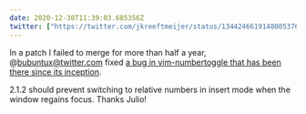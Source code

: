 ```yaml
---
date: 2020-12-30T11:39:03.685356Z
twitter: ["https://twitter.com/jkreeftmeijer/status/1344246619148005376"]
---
```

In a patch I failed to merge for more than half a year, @bubuntux@twitter.com fixed [a bug in vim-numbertoggle that has been there since its inception](https://github.com/jeffkreeftmeijer/vim-numbertoggle/pull/50).

2.1.2 should prevent switching to relative numbers in insert mode when the window regains focus. Thanks Julio!

